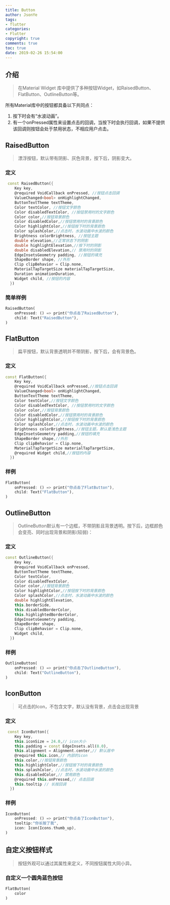 ```yaml
---
title: Button
author: JsonYe
tags:
- flutter
categories:
- Flutter
copyright: true
comments: true
toc: true
date: 2019-02-26 15:54:00   
---
```

## 介绍
> 在Material Widget 库中提供了多种按钮Widget，如RaisedButton、FlatButton、OutlineButton等。

所有Material库中的按钮都具备以下共同点：
1. 按下时会有“水波动画”。
2. 有一个onPressed属性来设置点击的回调，当按下时会执行回调，如果不提供该回调则按钮会处于禁用状态，不相应用户点击。

## RaisedButton
> 漂浮按钮，默认带有阴影、灰色背景，按下后，阴影变大。
### 定义
```dart
 const RaisedButton({
    Key key,
    @required VoidCallback onPressed, //按钮点击回调
    ValueChanged<bool> onHighlightChanged,
    ButtonTextTheme textTheme,
    Color textColor, //按钮文字颜色
    Color disabledTextColor, //按钮禁用时的文字颜色
    Color color,//按钮背景颜色
    Color disabledColor,//按钮禁用时的背景颜色
    Color highlightColor,//按钮按下时的背景颜色
    Color splashColor,//点击时，水波动画中水波的颜色
    Brightness colorBrightness, //按钮主题
    double elevation,//正常状态下的阴影
    double highlightElevation,//按下时的阴影
    double disabledElevation,// 禁用时的阴影
    EdgeInsetsGeometry padding, //按钮的填充
    ShapeBorder shape, //外形
    Clip clipBehavior = Clip.none,
    MaterialTapTargetSize materialTapTargetSize,
    Duration animationDuration,
    Widget child, //按钮的内容
  })
```
### 简单样例
```dart
RaisedButton(
    onPressed: () => print("你点击了RaisedButton"),
    child: Text("RaisedButton"),
)
```

## FlatButton
> 扁平按钮，默认背景透明并不带阴影，按下后，会有背景色。
### 定义
```dart
const FlatButton({
    Key key,
    @required VoidCallback onPressed,//按钮点击回调
    ValueChanged<bool> onHighlightChanged,
    ButtonTextTheme textTheme,
    Color textColor,//按钮文字颜色
    Color disabledTextColor, //按钮禁用时的文字颜色
    Color color,//按钮背景颜色
    Color disabledColor,//按钮禁用时的背景颜色
    Color highlightColor,//按钮按下时的背景颜色
    Color splashColor,//点击时，水波动画中水波的颜色
    Brightness colorBrightness,//按钮主题，默认是浅色主题 
    EdgeInsetsGeometry padding,//按钮的填充
    ShapeBorder shape,//外形
    Clip clipBehavior = Clip.none,
    MaterialTapTargetSize materialTapTargetSize,
    @required Widget child,//按钮的内容
  })
```
### 样例
```dart
FlatButton(
    onPressed: () => print("你点击了FlatButton"),
    child: Text("FlatButton"),
)
```

## OutlineButton
> OutlineButton默认有一个边框，不带阴影且背景透明。按下后，边框颜色会变亮、同时出现背景和阴影(较弱)：
### 定义
```dart
const OutlineButton({
    Key key,
    @required VoidCallback onPressed, 
    ButtonTextTheme textTheme,
    Color textColor,
    Color disabledTextColor,
    Color color,//按钮背景颜色
    Color highlightColor,//按钮按下时的背景颜色
    Color splashColor,//点击时，水波动画中水波的颜色
    double highlightElevation,
    this.borderSide,
    this.disabledBorderColor,
    this.highlightedBorderColor,
    EdgeInsetsGeometry padding,
    ShapeBorder shape,
    Clip clipBehavior = Clip.none,
    Widget child,
  })
```

### 样例
```dart
OutlineButton(
    onPressed: () => print("你点击了OutlineButton"),
    child: Text("OutlineButton"),
)
```

## IconButton
> 可点击的Icon，不包含文字，默认没有背景，点击会出现背景

### 定义
```dart
 const IconButton({
    Key key,
    this.iconSize = 24.0,// icon大小
    this.padding = const EdgeInsets.all(8.0),
    this.alignment = Alignment.center,// 默认居中
    @required this.icon,// 内部的icon
    this.color,//按钮背景颜色
    this.highlightColor,//按钮按下时的背景颜色
    this.splashColor, //点击时，水波动画中水波的颜色
    this.disabledColor,// 禁用颜色
    @required this.onPressed,// 点击回调
    this.tooltip // 长按回调
  })
```

### 样例

```dart
IconButton(
    onPressed: () => print("你点击了IconButton"),
    tooltip:"你长按了我",
    icon: Icon(Icons.thumb_up),
)
```
## 自定义按钮样式
> 按钮外观可以通过其属性来定义，不同按钮属性大同小异。

### 自定义一个圆角蓝色按钮
```dart
FlatButton(
    color
)
```



